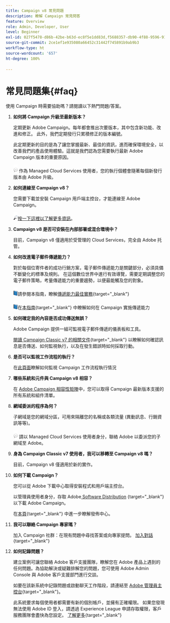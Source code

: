 ```yaml
---
title: Campaign v8 常見問題
description: 瞭解 Campaign 常見問答
feature: Overview
role: Admin, Developer, User
level: Beginner
exl-id: 027f5478-d86b-42be-b63d-ec8f5e1dd83d,f5688357-db90-4f88-9596-91e9d0a20d75
source-git-commit: 2ce1ef1e935080a66452c31442f745891b9ab9b3
workflow-type: ht
source-wordcount: '657'
ht-degree: 100%

---
```


# 常見問題集{#faq}

使用 Campaign 時需要協助嗎？請閱讀以下熱門問題/答案。

1. **如何將 Campaign 升級至最新版本？**

   定期更新 Adobe Campaign。每年都會推出次要版本，其中包含新功能、改進和修正。 此外，我們定期發行只累積修正的版本編號。

   此定期更新的目的是為了讓您掌握最新、最佳的資訊，進而確保環境安全，以改善我們的產品使用體驗。這就是我們認為您需要執行最新 Adobe Campaign 版本的重要原因。

   ![](../assets/do-not-localize/speech.png) 作為 Managed Cloud Services 使用者，您的執行個體會隨著每個新發行版本由 Adobe 升級。

1. **如何連線至 Campaign v8？**

   您需要下載並安裝 Campaign 用戶端主控台，才能連線至 Adobe Campaign。

   ![](../assets/do-not-localize/glass.png)[按一下這裡以了解更多資訊](connect.md)。

1. **Campaign v8 是否可安裝在內部部署或混合環境中？**

   目前，Campaign v8 僅適用於受管理的 Cloud Services，完全由 Adobe 托管。

1. **如何改進電子郵件傳遞能力？**

   對於每個位寄件者的成功行銷方案，電子郵件傳遞能力是關鍵部分，必須具備不斷變化的標準及規則。 在這個數位世界中進行有效導覽，需要定期調整您的電子郵件策略，考量傳遞能力的重要趨勢，以便最能觸及您的對象。

   ![](../assets/do-not-localize/book.png)請參閱本指南，瞭解[傳遞能力最佳實務](https://experienceleague.adobe.com/docs/deliverability-learn/deliverability-best-practice-guide/introduction.html?lang=zh-Hant){target=&quot;_blank&quot;}

   ![](../assets/do-not-localize/book.png)在[本指南](https://experienceleague.adobe.com/docs/deliverability-learn/deliverability-best-practice-guide/additional-resources/general-resources.html?lang=zh-Hant){target=&quot;_blank&quot;} 中瞭解如何在 Campaign 實施傳遞能力

1. **如何確定我的內容是否成功傳送無誤？**

   Adobe Campaign 提供一組可監視電子郵件傳遞的儀表板和工具。

   [閱讀 Campaign Classic v7 的相關文件](https://experienceleague.adobe.com/docs/campaign-classic/using/sending-messages/monitoring-deliveries/about-delivery-monitoring.html?lang=zh-Hant){target=&quot;_blank&quot;} 以瞭解如何確認訊息是否傳送、如何監視執行，以及在發生錯誤時如何採取行動。

1. **是否可以監視工作流程的執行？**

   在[此頁面](https://experienceleague.adobe.com/docs/campaign/automation/workflows/executing-a-workflow/start-a-workflow.html?lang=zh-Hant)瞭解如何監視 Campaign 工作流程執行情況

1. **哪些系統和元件與 Campaign v8 相容？**

   在 [Adobe Campaign 相容性矩陣](compatibility-matrix.md)中，您可以取得 Campaign 最新版本支援的所有系統和組件清單。

1. **網域委派的程序為何？**

   子網域是您的網域分區，可用來隔離您的名稱或各類流量 (異動訊息、行銷資訊等等)。

   ![](../assets/do-not-localize/speech.png) 請以 Managed Cloud Services 使用者身分，聯絡 Adobe 以委派您的子網域至 Adobe。

1. **身為 Campaign Classic v7 使用者，我可以移轉至 Campaign v8 嗎？**

   目前，Campaign v8 僅適用於新的實作。

1. **如何下載 Campaign？**

   您可以從 Adobe 下載中心取得安裝程式和用戶端主控台。

   以管理員使用者身分，存取 Adobe[ Software Distribution](https://experience.adobe.com/#/downloads/content/software-distribution/en/campaign.html) {target=&quot;_blank&quot;} 以下載 Adobe Campaign。

   在[本頁](https://experienceleague.adobe.com/docs/experience-cloud/software-distribution/home.html?lang=zh-Hant){target=&quot;_blank&quot;} 中進一步瞭解發佈中心。

1. **我可以聯絡 Campaign 專家嗎？**

   加入 Campaign 社群：在現有問題中尋找答案或向專家提問。 [加入對話](https://experienceleaguecommunities.adobe.com/t5/adobe-campaign-classic/ct-p/adobe-campaign-classic-community){target=&quot;_blank&quot;}


1. **如何記錄問題？**

   建立案例可讓您聯絡 Adobe 客戶支援團隊，瞭解您在 Adobe 產品上遇到的任何問題。為協助解決或疑難排解您的問題，您可使用 Adobe Admin Console 與 Adobe 客戶支援部門進行交談。

   如要在該新系統中記錄問題或啟動聊天工作階段，請連結至 [Adobe 管理員主控台](https://adminConsole.adobe.com/overview){target=&quot;_blank&quot;}。

   此系統要求每個使用者都需要有新的個別帳戶，並擁有正確權限。 如果您發現無法使用 Adobe ID 登入，請透過 Experience League 申請存取權限，客戶服務團隊會盡快為您設定。 [了解更多](https://helpx.adobe.com/tw/enterprise/admin-guide.html/enterprise/using/support-for-experience-cloud.ug.html){target=&quot;_blank&quot;}
